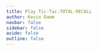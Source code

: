 ```yaml
---
title: Play Tic-Tac-TOTAL-RECALL
author: Kevin Damm
navbar: false
sidebar: false
aside: false
outline: false
---
```


<!--
Copyright (c) 2025 Kevin Damm
MIT License

Permission is hereby granted, free of charge, to any person obtaining a copy
of this software and associated documentation files (the "Software"), to deal
in the Software without restriction, including without limitation the rights
to use, copy, modify, merge, publish, distribute, sublicense, and/or sell
copies of the Software, and to permit persons to whom the Software is
furnished to do so, subject to the following conditions:

The above copyright notice and this permission notice shall be included in all
copies or substantial portions of the Software.

THE SOFTWARE IS PROVIDED "AS IS", WITHOUT WARRANTY OF ANY KIND, EXPRESS OR
IMPLIED, INCLUDING BUT NOT LIMITED TO THE WARRANTIES OF MERCHANTABILITY,
FITNESS FOR A PARTICULAR PURPOSE AND NONINFRINGEMENT. IN NO EVENT SHALL THE
AUTHORS OR COPYRIGHT HOLDERS BE LIABLE FOR ANY CLAIM, DAMAGES OR OTHER
LIABILITY, WHETHER IN AN ACTION OF CONTRACT, TORT OR OTHERWISE, ARISING FROM,
OUT OF OR IN CONNECTION WITH THE SOFTWARE OR THE USE OR OTHER DEALINGS IN THE
SOFTWARE.
-->

<main class="container">
  <game-status
    :message
    :game
  />
  <template v-if="game.phase === 'dealing'">
    <game-board 
      :board="game.board"
      @deal-card="deal"
    />
    <div class="cards">
      <game-deck
        :deck="game.deck"
      />
      <game-hand 
        :card="game.hand"
      />
    </div>
  </template>
</main>



<script lang="ts" setup>
import { ref, onMounted } from 'vue'
import { useStorage } from '@vueuse/core'
import { useGameRules } from './composables/game-rules'

import GameBoard from './components/tttr-board.vue'
import GameCard from './components/tttr-card.vue'
import GameDeck from './components/tttr-deck.vue'
import GameHand from './components/tttr-hand.vue'
import GameStatus from './components/tttr-status.vue'

const simplified = ref(false)

const message = ref('')
const rules = useGameRules()
const game = rules.init()

onMounted(() => {
  game.phase = 'dealing'
})

function deal(row: number, col: number) {
  if (rules.legal(game, {type: 'deal', })) {
    // ...
  }
}
</script>


<style>
.container {
  justify-items: center;
}
</style>
